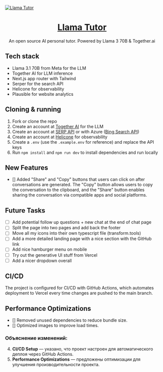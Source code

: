 <a href="https://www.llamatutor.com">
  <img alt="Llama Tutor" src="./public/og-image.png">
  <h1 align="center">Llama Tutor</h1>
</a>

<p align="center">
  An open source AI personal tutor. Powered by Llama 3 70B & Together.ai
</p>

## Tech stack

- Llama 3.1 70B from Meta for the LLM
- Together AI for LLM inference
- Next.js app router with Tailwind
- Serper for the search API
- Helicone for observability
- Plausible for website analytics

## Cloning & running

1. Fork or clone the repo
2. Create an account at [Together AI](https://togetherai.link) for the LLM
3. Create an account at [SERP API](https://serper.dev/) or with Azure ([Bing Search API](https://www.microsoft.com/en-us/bing/apis/bing-web-search-api))
4. Create an account at [Helicone](https://www.helicone.ai/) for observability
5. Create a `.env` (use the `.example.env` for reference) and replace the API keys
6. Run `npm install` and `npm run dev` to install dependencies and run locally

## New Features

- [] Added "Share" and "Copy" buttons that users can click on after conversations are generated. The "Copy" button allows users to copy the conversation to the clipboard, and the "Share" button enables sharing the conversation via compatible apps and social platforms.

## Future Tasks

- [ ] Add potential follow up questions + new chat at the end of chat page
- [ ] Split the page into two pages and add back the footer
- [ ] Move all my icons into their own typescript file (transform.tools)
- [ ] Add a more detailed landing page with a nice section with the GitHub link
- [ ] Add nice hamburger menu on mobile
- [ ] Try out the generative UI stuff from Vercel
- [ ] Add a nicer dropdown overall

## CI/CD

The project is configured for CI/CD with GitHub Actions, which automates deployment to Vercel every time changes are pushed to the main branch.

## Performance Optimizations

- [] Removed unused dependencies to reduce bundle size.
- [] Optimized images to improve load times.

### Объяснение изменений:
4. **CI/CD Setup** — указано, что проект настроен для автоматического деплоя через GitHub Actions.
5. **Performance Optimizations** — предложены оптимизации для улучшения производительности проекта.